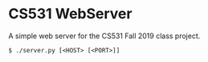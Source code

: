 # CS531 WebServer

A simple web server for the CS531 Fall 2019 class project.

```
$ ./server.py [<HOST> [<PORT>]]
```
